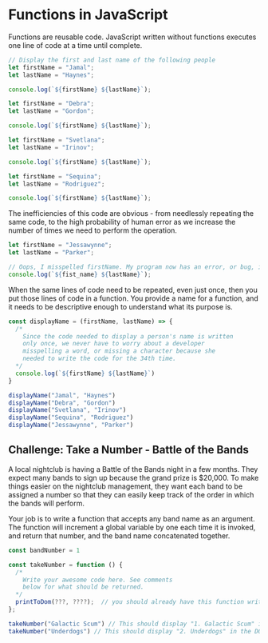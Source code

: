 # Functions in JavaScript

Functions are reusable code. JavaScript written without functions executes one line of code at a time until complete.

```js
// Display the first and last name of the following people
let firstName = "Jamal";
let lastName = "Haynes";

console.log(`${firstName} ${lastName}`);

let firstName = "Debra";
let lastName = "Gordon";

console.log(`${firstName} ${lastName}`);

let firstName = "Svetlana";
let lastName = "Irinov";

console.log(`${firstName} ${lastName}`);

let firstName = "Sequina";
let lastName = "Rodriguez";

console.log(`${firstName} ${lastName}`);
```

The inefficiencies of this code are obvious - from needlessly repeating the same code, to the high probability of human error as we increase the number of times we need to perform the operation.

```js
let firstName = "Jessawynne";
let lastName = "Parker";

// Oops, I misspelled firstName. My program now has an error, or bug, in it.
console.log(`${fist_name} ${lastName}`);
```

When the same lines of code need to be repeated, even just once, then you put those lines of code in a function. You provide a name for a function, and it needs to be descriptive enough to understand what its purpose is.

```js
const displayName = (firstName, lastName) => {
  /*
    Since the code needed to display a person's name is written
    only once, we never have to worry about a developer
    misspelling a word, or missing a character because she
    needed to write the code for the 34th time.
  */
  console.log(`${firstName} ${lastName}`)
}

displayName("Jamal", "Haynes")
displayName("Debra", "Gordon")
displayName("Svetlana", "Irinov")
displayName("Sequina", "Rodriguez")
displayName("Jessawynne", "Parker")
```


## Challenge: Take a Number - Battle of the Bands

A local nightclub is having a Battle of the Bands night in a few months. They expect many bands to sign up because the grand prize is $20,000. To make things easier on the nightclub management, they want each band to be assigned a number so that they can easily keep track of the order in which the bands will perform.

Your job is to write a function that accepts any band name as an argument. The function will increment a global variable by one each time it is invoked, and return that number, and the band name concatenated together.

```js
const bandNumber = 1

const takeNumber = function () {
  /*
    Write your awesome code here. See comments
    below for what should be returned.
  */
  printToDom(???, ????);  // you should already have this function written from the class lecture
};

takeNumber("Galactic Scum") // This should display "1. Galactic Scum" in the DOM
takeNumber("Underdogs") // This should display "2. Underdogs" in the DOM
```